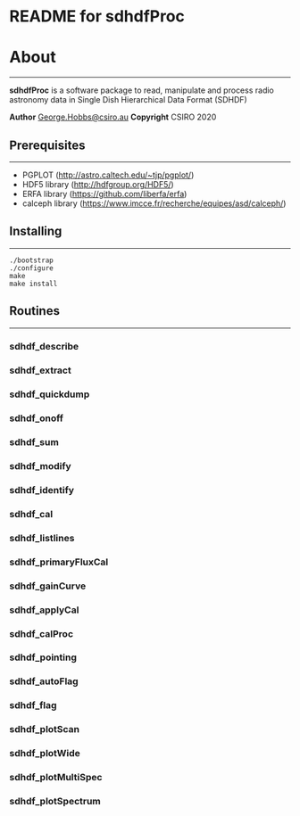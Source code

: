 README for sdhdfProc
=======================


# About
---
**sdhdfProc** is a software package to read, manipulate and process radio astronomy data in Single Dish Hierarchical Data Format (SDHDF)

**Author**    George.Hobbs@csiro.au
**Copyright** CSIRO 2020


## Prerequisites
---
* PGPLOT (http://astro.caltech.edu/~tjp/pgplot/)
* HDF5 library (http://hdfgroup.org/HDF5/)
* ERFA library (https://github.com/liberfa/erfa)
* calceph library (https://www.imcce.fr/recherche/equipes/asd/calceph/)


## Installing
---
```
./bootstrap
./configure
make
make install
```


## Routines
---
### sdhdf_describe
### sdhdf_extract
### sdhdf_quickdump
### sdhdf_onoff
### sdhdf_sum
### sdhdf_modify
### sdhdf_identify
### sdhdf_cal
### sdhdf_listlines
### sdhdf_primaryFluxCal
### sdhdf_gainCurve
### sdhdf_applyCal
### sdhdf_calProc
### sdhdf_pointing
### sdhdf_autoFlag
### sdhdf_flag
### sdhdf_plotScan
### sdhdf_plotWide
### sdhdf_plotMultiSpec
### sdhdf_plotSpectrum
